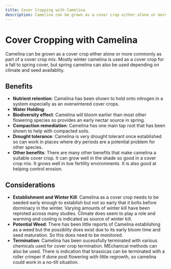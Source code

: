 ```yaml
---
title: Cover Cropping with Camelina
description: Camelina can be grown as a cover crop either alone or more commonly as part of a cover crop mix. Mostly winter camelina is used as a cover crop for a fall to spring cover, but spring camelina can also be used depending on climate and seed availablity.
---
```


# Cover Cropping with Camelina

Camelina can be grown as a cover crop either alone or more commonly as part of a cover crop mix. Mostly winter camelina is used as a cover crop for a fall to spring cover, but spring camelina can also be used depending on climate and seed availablity.

## Benefits

- **Nutrient retention**: Camelina has been shown to hold onto nitrogen in a system especially as an overwintered cover crops. 
- **Water Holding**: 
- **Biodiversity effect**: Camelina will bloom earlier than most other flowering species so provides an early nectar source in spring.
- **Compaction remediation**: Camelina has one main tap root that has been shown to help with compacted soils.
- **Drought tolerance**: Camelina is very drought tolerant once established so can work in places where dry periods are a potential problem for other species. 
- **Other benefits**: There are many other benefits that make camelina a suitable cover crop. It can grow well in the shade so good in a cover crop mix. It grows well in low fertility environments. It is also good at helping control erosion.

## Considerations

- **Establishment and Winter Kill**: Camelina as a cover crop needs to be seeded early enough to establish but not so early that it bolts before dorminacy in the winter. Varying amounts of winter kill have been reproted across many studies. Climate does seem to play a role and warming and cooling is indicated as source of winter kill. 
- **Potential Weed**: There has been little reports of Camelina establishing as a weed but the possiblity does exist due to its early bloom time and seed maturation. So this does need to be monitored.
- **Termination**: Camelina has been sucessfully terminated with various chemicals used for cover crop termination. MEchanical methods can also be used. There is indication that brassicas can be terminated with a roller crimper if done post flowering with little regrowth, so camelina could work in a no-till situation.
